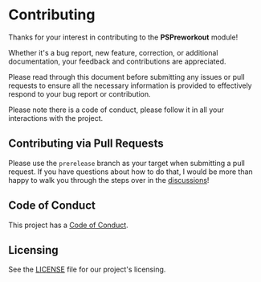 # Contributing

Thanks for your interest in contributing to the **PSPreworkout** module!

Whether it's a bug report, new feature, correction, or additional documentation, your feedback and contributions are appreciated.

Please read through this document before submitting any issues or pull requests to ensure all the necessary information is provided to effectively respond to your bug report or contribution.

Please note there is a code of conduct, please follow it in all your interactions with the project.

## Contributing via Pull Requests

Please use the `prerelease` branch as your target when submitting a pull request. If you have questions about how to do that, I would be more than happy to walk you through the steps over in the [discussions](https://github.com/SamErde/PSPreworkout/discussions)!

## Code of Conduct

This project has a [Code of Conduct](CODE_OF_CONDUCT.md).

## Licensing

See the [LICENSE](LICENSE) file for our project's licensing.
